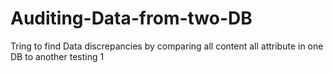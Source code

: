 # Auditing-Data-from-two-DB
Tring to find Data discrepancies by comparing all content all attribute in one DB to another 
testing 1
